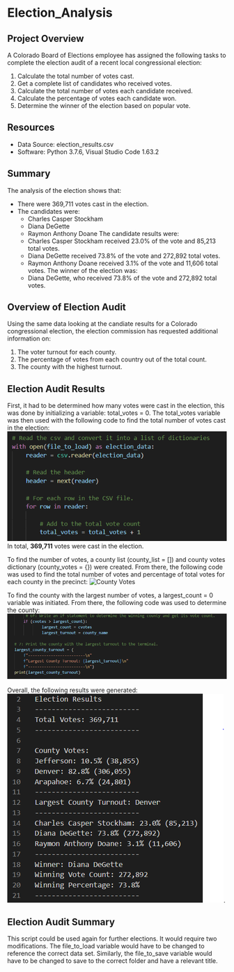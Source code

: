 # Election_Analysis

## Project Overview
A Colorado Board of Elections employee has assigned the following tasks to complete the election audit of a recent local congressional election:

1. Calculate the total number of votes cast.
2. Get a complete list of candidates who received votes.
3. Calculate the total number of votes each candidate received.
4. Calculate the percentage of votes each candidate won.
5. Determine the winner of the election based on popular vote.

## Resources
- Data Source: election_results.csv
- Software: Python 3.7.6, Visual Studio Code 1.63.2

## Summary
The analysis of the election shows that:
- There were 369,711 votes cast in the election.
- The candidates were:
  - Charles Casper Stockham
  - Diana DeGette
  - Raymon Anthony Doane
The candidate results were:
  - Charles Casper Stockham received 23.0% of the vote and 85,213 total votes.
  - Diana DeGette received 73.8% of the vote and 272,892 total votes.
  - Raymon Anthony Doane received 3.1% of the vote and 11,606 total votes.
The winner of the election was:
  - Diana DeGette, who received 73.8% of the vote and 272,892 total votes. 

## Overview of Election Audit
Using the same data looking at the candiate results for a Colorado congressional election, the election commission has requested additional information on:

1. The voter turnout for each county.
2. The percentage of votes from each country out of the total count.
3. The county with the highest turnout.

## Election Audit Results
First, it had to be determined how many votes were cast in the election, this was done by initializing a variable: total_votes = 0. The total_votes variable was then used with the following code to find the total number of votes cast in the election:
![Total Votes](https://github.com/baileyvo/Election_Analysis/blob/main/Resources/Total%20Votes.PNG)
In total, **369,711** votes were cast in the election.

To find the number of votes, a county list (county_list = []) and county votes dictionary (county_votes = {}) were created. From there, the following code was used to find the total number of votes and percentage of total votes for each county in the precinct:
![County Votes](linkhttps://github.com/baileyvo/Election_Analysis/blob/main/Resources/County%20Votes.PNG)

To find the county with the largest number of votes, a largest_count = 0 variable was initiated. From there, the following code was used to determine the county:
![Largest Count](https://github.com/baileyvo/Election_Analysis/blob/main/Resources/Largest%20Count.PNG)

Overall, the following results were generated:
![Election Results](https://github.com/baileyvo/Election_Analysis/blob/main/Resources/Election%20Results.PNG).

## Election Audit Summary
This script could be used again for further elections. It would require two modifications. The file_to_load variable would have to be changed to reference the correct data set. Similarly, the file_to_save variable would have to be changed to save to the correct folder and have a relevant title.
